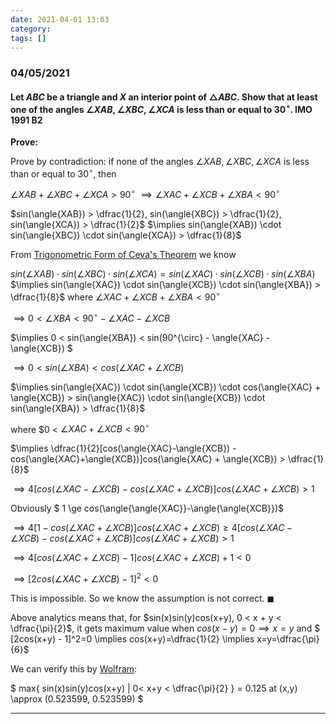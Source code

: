 ```yaml
---
date: 2021-04-01 13:03
category:
tags: []
---
```


### 04/05/2021

#### Let $ABC$ be a triangle and $X$ an interior point of $\triangle{ABC}$. Show that at least one of the angles $\angle{XAB}, \angle{XBC}, \angle{XCA}$ is less than or equal to $30^{\circ}$. **IMO 1991 B2**

**Prove:**

Prove by contradiction: if none of the angles $\angle{XAB}, \angle{XBC}, \angle{XCA}$ is less than or equal to $30^{\circ}$, then

$\angle{XAB} + \angle{XBC} + \angle{XCA} > 90^{\circ}$
$\implies \angle{XAC} + \angle{XCB} + \angle{XBA} < 90^{\circ}$

$sin(\angle{XAB}) > \dfrac{1}{2}, sin(\angle{XBC}) > \dfrac{1}{2}, sin(\angle{XCA}) > \dfrac{1}{2}$
$\implies sin(\angle{XAB}) \cdot sin(\angle{XBC}) \cdot sin(\angle{XCA}) > \dfrac{1}{8}$

From [Trigonometric Form of Ceva's Theorem](https://www.cut-the-knot.org/triangle/TrigCeva.shtml) we know

$sin(\angle{XAB}) \cdot sin(\angle{XBC}) \cdot sin(\angle{XCA}) = sin(\angle{XAC}) \cdot sin(\angle{XCB}) \cdot sin(\angle{XBA})$
$\implies sin(\angle{XAC}) \cdot sin(\angle{XCB}) \cdot sin(\angle{XBA}) > \dfrac{1}{8}$
where $\angle{XAC} + \angle{XCB} + \angle{XBA} < 90^{\circ}$

$\implies 0 < \angle{XBA} < 90^{\circ} - \angle{XAC} - \angle{XCB}$

$\implies 0 < sin(\angle{XBA}) < sin(90^{\circ} - \angle{XAC} - \angle{XCB}) $

$\implies 0 < sin(\angle{XBA}) < cos(\angle{XAC} + \angle{XCB})$

$\implies sin(\angle{XAC}) \cdot sin(\angle{XCB}) \cdot cos(\angle{XAC} + \angle{XCB}) > sin(\angle{XAC}) \cdot sin(\angle{XCB}) \cdot sin(\angle{XBA}) > \dfrac{1}{8}$

where $0 < $\angle{XAC} + \angle{XCB} < 90^{\circ}$

$\implies \dfrac{1}{2}[cos(\angle{XAC}-\angle{XCB}) - cos(\angle{XAC}+\angle{XCB})]cos(\angle{XAC} + \angle{XCB}) > \dfrac{1}{8}$

$\implies 4[cos(\angle{XAC}-\angle{XCB}) - cos(\angle{XAC}+\angle{XCB})]cos(\angle{XAC} + \angle{XCB}) > 1$

Obviously $ 1 \ge cos(\angle{\angle{XAC}}-\angle{\angle{XCB}})$

$\implies 4[1 - cos(\angle{XAC} + \angle{XCB})]cos(\angle{XAC} + \angle{XCB}) \ge 4[cos(\angle{XAC} - \angle{XCB})-cos(\angle{XAC}+\angle{XCB})]cos(\angle{XAC} + \angle{XCB}) > 1$

$\implies 4[cos(\angle{XAC} + \angle{XCB}) - 1]cos(\angle{XAC} + \angle{XCB}) +1 < 0$

$\implies [2cos(\angle{XAC} + \angle{XCB})-1]^2 < 0$

This is impossible. So we know the assumption is not correct. $\blacksquare$

Above analytics means that, for $sin(x)sin(y)cos(x+y), 0 < x + y < \dfrac{\pi}{2}$, it gets maximum value when $cos(x-y)=0 \implies x=y$ and $ [2cos(x+y) - 1]^2=0 \implies cos(x+y)=\dfrac{1}{2} \implies x=y=\dfrac{\pi}{6}$

We can verify this by [Wolfram](https://www.wolframalpha.com/input/?i=findmaximum%5Bsin%28x%29*sin%28y%29*cos%28x%2By%29%2C+0%3Cx%2By%3Cpi%2F2%5D):

$ max{ sin(x)sin(y)cos(x+y) | 0< x+y < \dfrac{\pi}{2} } = 0.125 at (x,y) \approx (0.523599, 0.523599) $

---
